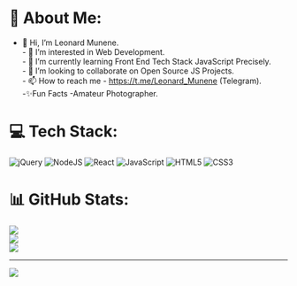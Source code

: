 # 💫 About Me:
- 👋 Hi, I’m Leonard Munene.<br>- 👀 I’m interested in Web Development.<br>- 🌱 I’m currently learning Front End Tech Stack JavaScript Precisely.<br>- 💞️ I’m looking to collaborate on Open Source JS Projects.<br>- 📫 How to reach me - https://t.me/Leonard_Munene (Telegram).<br>-✨Fun Facts -Amateur Photographer.


# 💻 Tech Stack:
![jQuery](https://img.shields.io/badge/jquery-%230769AD.svg?style=for-the-badge&logo=jquery&logoColor=white) ![NodeJS](https://img.shields.io/badge/node.js-6DA55F?style=for-the-badge&logo=node.js&logoColor=white) ![React](https://img.shields.io/badge/react-%2320232a.svg?style=for-the-badge&logo=react&logoColor=%2361DAFB) ![JavaScript](https://img.shields.io/badge/javascript-%23323330.svg?style=for-the-badge&logo=javascript&logoColor=%23F7DF1E) ![HTML5](https://img.shields.io/badge/html5-%23E34F26.svg?style=for-the-badge&logo=html5&logoColor=white) ![CSS3](https://img.shields.io/badge/css3-%231572B6.svg?style=for-the-badge&logo=css3&logoColor=white) 	

# 📊 GitHub Stats:
![](https://github-readme-stats.vercel.app/api?username=LeonardMunene&theme=dark&hide_border=false&include_all_commits=false&count_private=false)<br/>
![](https://github-readme-streak-stats.herokuapp.com/?user=LeonardMunene&theme=dark&hide_border=false)<br/>
![](https://github-readme-stats.vercel.app/api/top-langs/?username=LeonardMunene&theme=dark&hide_border=false&include_all_commits=false&count_private=false&layout=compact)


---
[![](https://visitcount.itsvg.in/api?id=LeonardMunene&icon=0&color=0)](https://visitcount.itsvg.in)

<!-- Proudly created with GPRM ( https://gprm.itsvg.in ) -->

